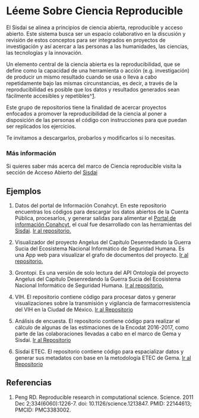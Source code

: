 # Léeme Sobre Ciencia Reproducible

El Sisdai se alinea a principios de ciencia abierta, reproducible y acceso abierto. Este sistema busca ser un espacio colaborativo en la discusión y revisión de estos conceptos para ser integrados en proyectos de investigación y así acercar a las personas a las humanidades, las ciencias, las tecnologías y la innovación.

Un elemento central de la ciencia abierta es la reproducibilidad, que se define como la capacidad de una herramienta o acción (e.g. investigación) de producir un mismo resultado cuando se usa o lleva a cabo repetidamente bajo las mismas circunstancias, es decir, a través de la reproducibilidad es posible que los datos y resultados generados sean fácilmente accesibles y repetibles^[1](#h2-header).

Este grupo de repositorios tiene la finalidad de acercar proyectos enfocados a promover la reproducibilidad de la ciencia al poner a disposición de las personas el código con instrucciones para que puedan ser replicados los ejercicios.

Te invitamos a descargarlos, probarlos y modificarlos si lo necesitas.

### Más información

Si quieres saber más acerca del marco de Ciencia reproducible visita la sección de Acceso Abierto del [Sisdai](https://sisdai.conahcyt.mx/)

## Ejemplos

1. Datos del portal de Información Conahcyt. En este repositorio encuentras los códigos para descargar los datos abiertos de la Cuenta Pública, procesarlos, y generar salidas para alimentar el [Portal de información Conahcyt](http://info.conahcyt.mx/), el cual fue desarrollado con las herramientas del [Sisdai](https://sisdai.conahcyt.mx/). [Ir al repositorio.](https://codigo.conahcyt.mx/sisdai/sisdai-ciencia-reproducible/portal-info-conahcyt)

2. Visualizador del proyecto Angelus del Capítulo Desenredando la Guerra Sucia del Ecosistema Nacional Informático de Seguridad Humana. Es una App web para visualizar el grafo de documentos del proyecto. [Ir al repositorio.](https://codigo.conahcyt.mx/sisdai/sisdai-ciencia-reproducible/angelus_ontograph)

3. Grontopi. Es una versión de solo lectura del API Ontología del proyecto Angelus del Capítulo Desenredando la Guerra Sucia del Ecosistema Nacional Informático de Seguridad Humana. [Ir al repositorio.](https://codigo.conahcyt.mx/sisdai/sisdai-ciencia-reproducible/angelus_grontopi)

4. VIH. El repositorio contiene código para procesar datos y generar visualizaciones sobre la transmisión y vigilancia de farmacorresistencia del VIH en la Ciudad de México. [Ir al Repositorio](https://codigo.conahcyt.mx/sisdai/sisdai-ciencia-reproducible/salud-vih#) 

5. Análisis de encuesta. El repositorio contiene código para realizar el cálculo de algunas de las estimaciones de la Encodat 2016-2017, como parte de las colaboraciones llevadas a cabo en el marco de Gema y Sisdai. [Ir al Repositorio](https://codigo.conahcyt.mx/sisdai/sisdai-ciencia-reproducible/salud-encodat-2016#)

6. Sisdai ETEC. El repositorio contiene código para espacializar datos y generar sus metadatos con base en la metodología ETEC de Gema. [Ir al Repositorio](https://codigo.conahcyt.mx/sisdai/sisdai-ciencia-reproducible/sisdai-etec-espacializacion)

## Referencias

1. Peng RD. Reproducible research in computational science. Science. 2011 Dec 2;334(6060):1226-7. doi: 10.1126/science.1213847. PMID: 22144613; PMCID: PMC3383002.